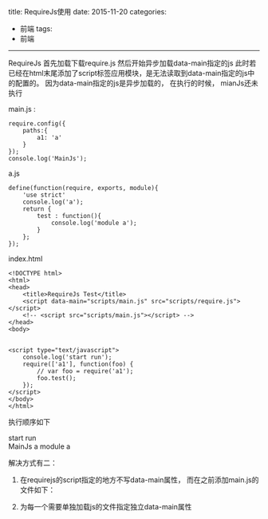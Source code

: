 title: RequireJs使用
date: 2015-11-20
categories:
- 前端
tags:
- 前端
----------------------------
RequireJs
首先加载下载require.js
然后开始异步加载data-main指定的js
此时若已经在html末尾添加了script标签应用模块，是无法读取到data-main指定的js中的配置的。
因为data-main指定的js是异步加载的， 在执行的时候， mianJs还未执行

main.js :
```
require.config({
	paths:{
		a1: 'a'
	}
});
console.log('MainJs');
```
a.js
```
define(function(require, exports, module){
	'use strict'
	console.log('a');
	return {
		test : function(){
			console.log('module a');
		}
	};
});
```
index.html
```
<!DOCTYPE html>
<html>
<head>
    <title>RequireJs Test</title>
    <script data-main="scripts/main.js" src="scripts/require.js"></script>
    <!-- <script src="scripts/main.js"></script> -->
</head>
<body>

 
<script type="text/javascript">
    console.log('start run');
    require(['a1'], function(foo) {
        // var foo = require('a1');
        foo.test();
    });
</script>
</body>
</html>
```
执行顺序如下

start run  
MainJs
a
module a

解决方式有二：
1. 在requirejs的script指定的地方不写data-main属性， 而在之前添加main.js的文件如下：
    <script src="static/qtinggame/scripts/components/requirejs/require.js"></script>
    <script src="static/qtinggame/scripts/main.js?j=000"></script>

2. 为每一个需要单独加载js的文件指定独立data-main属性
